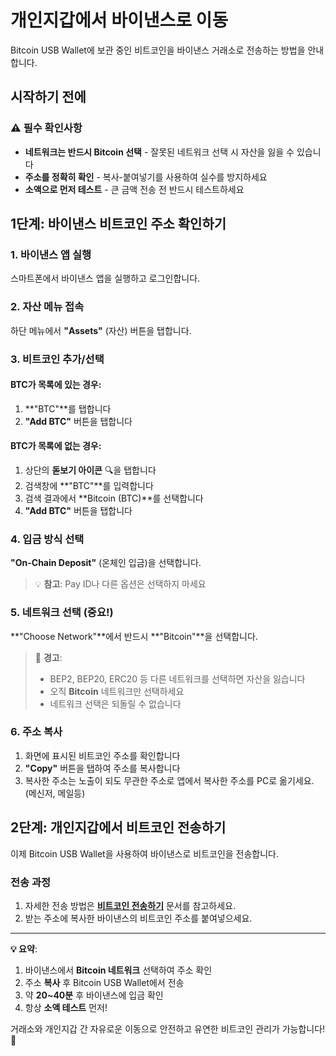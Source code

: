 # 개인지갑에서 바이낸스로 이동

Bitcoin USB Wallet에 보관 중인 비트코인을 바이낸스 거래소로 전송하는 방법을 안내합니다.

## 시작하기 전에

### ⚠️ 필수 확인사항
- **네트워크는 반드시 Bitcoin 선택** - 잘못된 네트워크 선택 시 자산을 잃을 수 있습니다
- **주소를 정확히 확인** - 복사-붙여넣기를 사용하여 실수를 방지하세요
- **소액으로 먼저 테스트** - 큰 금액 전송 전 반드시 테스트하세요

## 1단계: 바이낸스 비트코인 주소 확인하기

### 1. 바이낸스 앱 실행

스마트폰에서 바이낸스 앱을 실행하고 로그인합니다.

### 2. 자산 메뉴 접속

하단 메뉴에서 **"Assets"** (자산) 버튼을 탭합니다.

### 3. 비트코인 추가/선택

#### BTC가 목록에 있는 경우:
1. **"BTC"**를 탭합니다
2. **"Add BTC"** 버튼을 탭합니다

#### BTC가 목록에 없는 경우:
1. 상단의 **돋보기 아이콘** 🔍을 탭합니다
2. 검색창에 **"BTC"**를 입력합니다
3. 검색 결과에서 **Bitcoin (BTC)**를 선택합니다
4. **"Add BTC"** 버튼을 탭합니다

### 4. 입금 방식 선택

**"On-Chain Deposit"** (온체인 입금)을 선택합니다.

> 💡 **참고**: Pay ID나 다른 옵션은 선택하지 마세요

### 5. 네트워크 선택 (중요!)

**"Choose Network"**에서 반드시 **"Bitcoin"**을 선택합니다.

> 🚨 **경고**: 
> - BEP2, BEP20, ERC20 등 다른 네트워크를 선택하면 자산을 잃습니다
> - 오직 **Bitcoin** 네트워크만 선택하세요
> - 네트워크 선택은 되돌릴 수 없습니다

### 6. 주소 복사

1. 화면에 표시된 비트코인 주소를 확인합니다
2. **"Copy"** 버튼을 탭하여 주소를 복사합니다
3. 복사한 주소는 노출이 되도 무관한 주소로 앱에서 복사한 주소를 PC로 옮기세요. (메신저, 메일등)

## 2단계: 개인지갑에서 비트코인 전송하기

이제 Bitcoin USB Wallet을 사용하여 바이낸스로 비트코인을 전송합니다.

### 전송 과정

1. 자세한 전송 방법은 **[비트코인 전송하기](./send-bitcoin.md)** 문서를 참고하세요.
2. 받는 주소에 복사한 바이낸스의 비트코인 주소를 붙여넣으세요.

---

**💡 요약**:
1. 바이낸스에서 **Bitcoin 네트워크** 선택하여 주소 확인
2. 주소 **복사** 후 Bitcoin USB Wallet에서 전송
3. 약 **20~40분** 후 바이낸스에 입금 확인
4. 항상 **소액 테스트** 먼저!

거래소와 개인지갑 간 자유로운 이동으로 안전하고 유연한 비트코인 관리가 가능합니다! 🔄